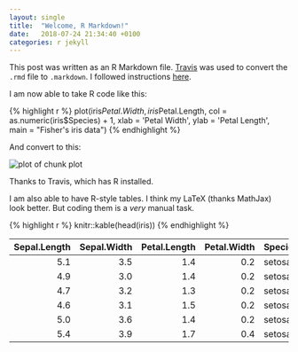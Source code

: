 ```yaml
---
layout: single
title:  "Welcome, R Markdown!"
date:   2018-07-24 21:34:40 +0100
categories: r jekyll
---
```


This post was written as an R Markdown file.
[Travis](https://travis-ci.org) was used to convert the `.rmd` file to `.markdown`.
I followed instructions [here](https://selbydavid.com/2017/06/16/rmarkdown-jekyll/).

I am now able to take R code like this:

{% highlight r %}
plot(iris$Petal.Width, iris$Petal.Length,
     col = as.numeric(iris$Species) + 1,
     xlab = 'Petal Width', ylab = 'Petal Length',
     main = "Fisher's iris data")
{% endhighlight %}

And convert to this:

![plot of chunk plot](/figure/source/2018-07-24-hello-r-markdown/plot-1.png)

Thanks to Travis, which has R installed.

I am also able to have R-style tables. I think my LaTeX (thanks MathJax) look better. But coding them is a _very_ manual task.


{% highlight r %}
knitr::kable(head(iris))
{% endhighlight %}



| Sepal.Length| Sepal.Width| Petal.Length| Petal.Width|Species |
|------------:|-----------:|------------:|-----------:|:-------|
|          5.1|         3.5|          1.4|         0.2|setosa  |
|          4.9|         3.0|          1.4|         0.2|setosa  |
|          4.7|         3.2|          1.3|         0.2|setosa  |
|          4.6|         3.1|          1.5|         0.2|setosa  |
|          5.0|         3.6|          1.4|         0.2|setosa  |
|          5.4|         3.9|          1.7|         0.4|setosa  |


